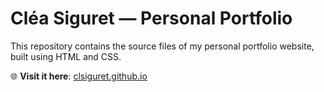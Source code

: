 # Cléa Siguret — Personal Portfolio

This repository contains the source files of my personal portfolio website, built using HTML and CSS.

🌐 **Visit it here**: [clsiguret.github.io](https://clsiguret.github.io/)